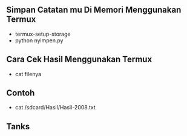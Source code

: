 ## Simpan Catatan mu Di Memori Menggunakan Termux
* termux-setup-storage
* python nyimpen.py

## Cara Cek Hasil Menggunakan Termux
* cat filenya

## Contoh
* cat /sdcard/Hasil/Hasil-2008.txt

## Tanks
